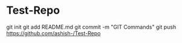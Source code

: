 # Test-Repo

git init
git add README.md
git commit -m "GIT Commands"
git push https://github.com/ashish-/Test-Repo